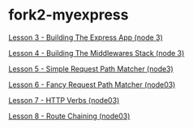 fork2-myexpress
==============
[Lesson 3 - Building The Express App (node 3)](https://gist.github.com/hayeah/8f30bbc9e13761e8d9ed)

[Lesson 4 - Building The Middlewares Stack (node 3)](https://gist.github.com/hayeah/6bbe2bebf58ec9ae889a)

[Lesson 5 - Simple Request Path Matcher (node3)](https://gist.github.com/hayeah/5933719969b041b1cfff)

[Lesson 6 - Fancy Request Path Matcher (node03)](https://gist.github.com/hayeah/5a79837c9646b8398fd2)

[Lesson 7 - HTTP Verbs (node03)](https://gist.github.com/hayeah/8af3c2c52427c3e8b3bb)

[Lesson 8 - Route Chaining (node03)](https://gist.github.com/hayeah/f0bf015fdeb0a08ffce5)
